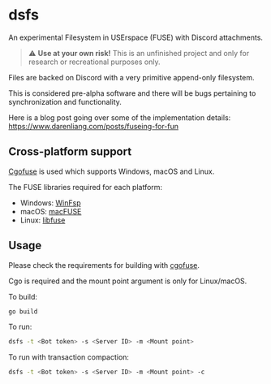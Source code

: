 # dsfs

An experimental Filesystem in USErspace (FUSE) with Discord attachments.

> :warning: **Use at your own risk!** This is an unfinished project and only
> for research or recreational purposes only.

Files are backed on Discord with a very primitive append-only filesystem.

This is considered pre-alpha software and there will be bugs pertaining to
synchronization and functionality.

Here is a blog post going over some of the implementation
details: https://www.darenliang.com/posts/fuseing-for-fun

## Cross-platform support

[Cgofuse](https://github.com/winfsp/cgofuse) is used which supports Windows,
macOS and Linux.

The FUSE libraries required for each platform:

* Windows: [WinFsp](https://github.com/winfsp/winfsp)
* macOS: [macFUSE](https://osxfuse.github.io/)
* Linux: [libfuse](https://github.com/libfuse/libfuse)

## Usage

Please check the requirements for building
with [cgofuse](https://github.com/winfsp/cgofuse).

Cgo is required and the mount point argument is only for Linux/macOS.

To build:

```bash
go build
```

To run:

```bash
dsfs -t <Bot token> -s <Server ID> -m <Mount point>
```

To run with transaction compaction:

```bash
dsfs -t <Bot token> -s <Server ID> -m <Mount point> -c
```
